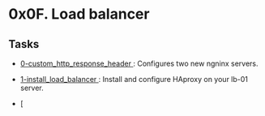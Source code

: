 # 0x0F. Load balancer

## Tasks
* [ 0-custom_http_response_header ](./0-custom_http_response_header): Configures two new ngninx servers.

* [ 1-install_load_balancer ](./1-install_load_balancer): Install and configure HAproxy on your lb-01 server.

* [ 
